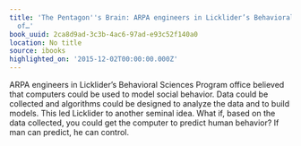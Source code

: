 ```yaml
---
title: 'The Pentagon''s Brain: ARPA engineers in Licklider’s Behavioral Sciences Program
  of…'
book_uuid: 2ca8d9ad-3c3b-4ac6-97ad-e93c52f140a0
location: No title
source: ibooks
highlighted_on: '2015-12-02T00:00:00.000Z'
---
```


ARPA engineers in Licklider’s Behavioral Sciences Program office believed that computers could be used to model social behavior. Data could be collected and algorithms could be designed to analyze the data and to build models. This led Licklider to another seminal idea. What if, based on the data collected, you could get the computer to predict human behavior? If man can predict, he can control.